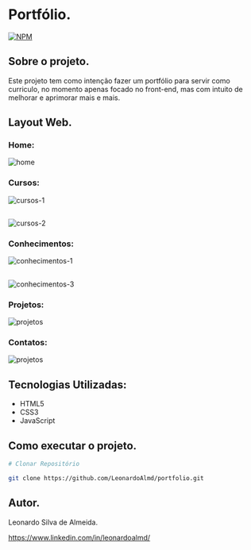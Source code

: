 # Portfólio.
[![NPM](https://img.shields.io/npm/l/react)](https://github.com/LeonardoAlmd/portfolio/blob/master/LICENCE)

## Sobre o projeto.

Este projeto tem como intenção fazer um portfólio para servir como curriculo, no momento apenas focado no front-end, mas com intuito de melhorar e aprimorar mais e mais.

## Layout Web.

### Home:

![home](https://github.com/LeonardoAlmd/assets-portfolio/blob/main/assets-portfolio/home.png)

### Cursos:

![cursos-1](https://github.com/LeonardoAlmd/assets-portfolio/blob/main/assets-portfolio/cursos-1.png)
##
![cursos-2](https://github.com/LeonardoAlmd/assets-portfolio/blob/main/assets-portfolio/cursos-2.png)

### Conhecimentos:

![conhecimentos-1](https://github.com/LeonardoAlmd/assets-portfolio/blob/main/assets-portfolio/conhecimentos-1.png)
##
![conhecimentos-3](https://github.com/LeonardoAlmd/assets-portfolio/blob/main/assets-portfolio/conhecimentos-3.png)

### Projetos:

![projetos](https://github.com/LeonardoAlmd/assets-portfolio/blob/main/assets-portfolio/projetos.png)

### Contatos:

![projetos](https://github.com/LeonardoAlmd/assets-portfolio/blob/main/assets-portfolio/contatos-1.png)

## Tecnologias Utilizadas:

+ HTML5
+ CSS3
+ JavaScript

## Como executar o projeto.

```bash
# Clonar Repositório

git clone https://github.com/LeonardoAlmd/portfolio.git
```

## Autor.

Leonardo Silva de Almeida.

https://www.linkedin.com/in/leonardoalmd/

